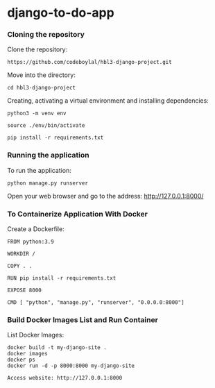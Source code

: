 # django-to-do-app

### Cloning the repository

Clone the repository:
```
https://github.com/codeboylal/hbl3-django-project.git
```

Move into the directory: 
```
cd hbl3-django-project
```

Creating, activating a virtual environment and installing dependencies:
```
python3 -m venv env

source ./env/bin/activate

pip install -r requirements.txt
```

### Running the application
To run the application:
```
python manage.py runserver
```

Open your web browser and go to the address: http://127.0.0.1:8000/

### To Containerize Application With Docker
Create a Dockerfile:
```
FROM python:3.9

WORKDIR /

COPY . .

RUN pip install -r requirements.txt

EXPOSE 8000

CMD [ "python", "manage.py", "runserver", "0.0.0.0:8000"]

```
### Build Docker Images List and Run Container
List Docker Images:
```
docker build -t my-django-site .
docker images 
docker ps
docker run -d -p 8000:8000 my-django-site

Access website: http://127.0.0.1:8000
```
